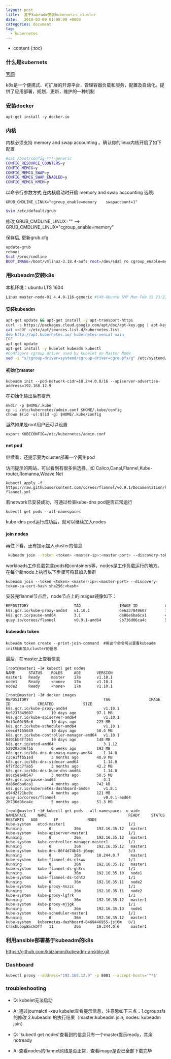 ```yaml
---
layout: post
title:  基于kubeadm安装kubernetes cluster
date:   2018-03-09 01:08:00 +0800
categories: document
tag:
  - kubernetes
---
```


* content
{:toc}

### 什么是kubernets

[官网](https://kubernetes.io/docs/concepts/overview/what-is-kubernetes/)

k8s是一个便携式、可扩展的开源平台，管理容器负载和服务，配置及自动化。提供了应用部署，规划，更新，维护的一种机制

### 安装docker
```
apt-get install -y docker.io
```
### 内核
内核必须支持 memory and swap accounting 。确认你的linux内核开启了如下配置
```bash
#cat /boot/config-***-generic
CONFIG_RESOURCE_COUNTERS=y
CONFIG_MEMCG=y
CONFIG_MEMCG_SWAP=y
CONFIG_MEMCG_SWAP_ENABLED=y
CONFIG_MEMCG_KMEM=y
```
以命令行参数方式,在内核启动时开启 memory and swap accounting 选项:
```
GRUB_CMDLINE_LINUX="cgroup_enable=memory	swapaccount=1"
```

```bash
$vim /etc/default/grub
```
修改 GRUB_CMDLINE_LINUX="" ==> GRUB_CMDLINE_LINUX="cgroup_enable=memory"

保存后, 更新grub.cfg
```bash
update-grub
reboot
$cat /proc/cmdline
BOOT_IMAGE=/boot/vmlinuz-3.18.4-aufs root=/dev/sda5 ro cgroup_enable=memory swapaccount=1
```
### 用kubeadm安装k8s
本机环境：ubuntu LTS 1604
```bash
Linux master-node-01 4.4.0-116-generic #140-Ubuntu SMP Mon Feb 12 21:23:04 UTC 2018 x86_64 x86_64 x86_64 GNU/Linux
```

#### 安装kubeadm
```bash
apt-get update && apt-get install -y apt-transport-https
curl -s https://packages.cloud.google.com/apt/doc/apt-key.gpg | apt-key add -
cat <<EOF >/etc/apt/sources.list.d/kubernetes.list
deb http://apt.kubernetes.io/ kubernetes-xenial main
EOF
apt-get update
apt-get install -y kubelet kubeadm kubectl
#Configure cgroup driver used by kubelet on Master Node
sed -i "s/cgroup-driver=systemd/cgroup-driver=cgroupfs/g" /etc/systemd/system/kubelet.service.d/10-kubeadm.conf
```

#### 初始化master
```
kubeadm init --pod-network-cidr=10.244.0.0/16 --apiserver-advertise-address=192.168.12.9
```

在初始化输出后有提示
```
mkdir -p $HOME/.kube
cp -i /etc/kubernetes/admin.conf $HOME/.kube/config
chown $(id -u):$(id -g) $HOME/.kube/config
```

当然如果是root用户还可以设置
```
export KUBECONFIG=/etc/kubernetes/admin.conf
```

#### net pod
继续看，还提示要为cluster部署一个网络pod


访问提示的网站，可以看到有很多供选择，如 Calico,Canal,Flannel,Kube-router,Romanna,Weave Net


```
kubectl apply -f https://raw.githubusercontent.com/coreos/flannel/v0.9.1/Documentation/kube-flannel.yml
```

若network已安装成功，可通过检查kube-dns pod是否正常运行

```
kubectl get pods --all-namespaces
```

kube-dns pod运行成功后，就可以继续加入nodes


#### join nodes
再住下看，还有提示加入cluster的信息
```bash
 kubeadm join --token <token> <master-ip>:<master-port> --discovery-token-ca-cert-hash sha256:<hash>
```

workloads工作负载包含pods和containers等，nodes是工作负载运行的地方。在每个新node上执行以下步骤可将其加入集群

```
kubeadm join --token <token> <master-ip>:<master-port> --discovery-token-ca-cert-hash sha256:<hash>
```

安装完flannel节点后，node节点上的images镜像如下：
```bash
REPOSITORY                    TAG                 IMAGE ID            CREATED             SIZE
k8s.gcr.io/kube-proxy-amd64   v1.10.1             6e6237849607        10 days ago         97.1 MB
k8s.gcr.io/pause-amd64        3.1                 da86e6ba6ca1        4 months ago        742 kB
quay.io/coreos/flannel        v0.9.1-amd64        2b736d06ca4c        5 months ago        51.3 MB
```

#### kubeadm token

```
kubeadm token create --print-join-command  #用这个命令可以查看kubeadm init输出加入cluster的信息
```

最后，在master上查看信息
```
[root@master1 ~]# kubectl get nodes
NAME      STATUS    ROLES     AGE       VERSION
master1   Ready     master    17m       v1.10.1
node1     Ready     <none>    17m       v1.10.1
node2     Ready     <none>    17m       v1.10.1

[root@master1 ~]# docker images
REPOSITORY                                 TAG                 IMAGE ID            CREATED             SIZE
k8s.gcr.io/kube-proxy-amd64                v1.10.1             6e6237849607        10 days ago         97.1 MB
k8s.gcr.io/kube-apiserver-amd64            v1.10.1             9df3c00f55e6        10 days ago         225 MB
k8s.gcr.io/kube-scheduler-amd64            v1.10.1             ceecd7155649        10 days ago         50.4 MB
k8s.gcr.io/kube-controller-manager-amd64   v1.10.1             8401bb3ff261        10 days ago         148 MB
k8s.gcr.io/etcd-amd64                      3.1.12              52920ad46f5b        6 weeks ago         193 MB
k8s.gcr.io/k8s-dns-dnsmasq-nanny-amd64     1.14.8              c2ce1ffb51ed        3 months ago        40.9 MB
k8s.gcr.io/k8s-dns-sidecar-amd64           1.14.8              6f7f2dc7fab5        3 months ago        42.2 MB
k8s.gcr.io/k8s-dns-kube-dns-amd64          1.14.8              80cc5ea4b547        3 months ago        50.5 MB
k8s.gcr.io/pause-amd64                     3.1                 da86e6ba6ca1        4 months ago        742 kB
k8s.gcr.io/kubernetes-dashboard-amd64      v1.8.1              e94d2f21bc0c        4 months ago        121 MB
quay.io/coreos/flannel                     v0.9.1-amd64        2b736d06ca4c        5 months ago        51.3 MB

[root@master1 ~]# kubectl get pods --all-namespaces -o wide
NAMESPACE     NAME                                    READY     STATUS             RESTARTS   AGE       IP             NODE
kube-system   etcd-master1                            1/1       Running            0          36m       192.16.35.12   master1
kube-system   kube-apiserver-master1                  1/1       Running            0          36m       192.16.35.12   master1
kube-system   kube-controller-manager-master1         1/1       Running            0          36m       192.16.35.12   master1
kube-system   kube-dns-86f4d74b45-j6mqc               3/3       Running            0          36m       10.244.0.7     master1
kube-system   kube-flannel-ds-clsww                   1/1       Running            0          36m       192.16.35.12   master1
kube-system   kube-flannel-ds-gh8rs                   1/1       Running            4          36m       192.16.35.10   node1
kube-system   kube-flannel-ds-tdhtz                   1/1       Running            0          36m       192.16.35.11   node2
kube-system   kube-proxy-4nzzc                        1/1       Running            0          36m       192.16.35.11   node2
kube-system   kube-proxy-lgfrk                        1/1       Running            0          36m       192.16.35.12   master1
kube-system   kube-proxy-mjjgk                        1/1       Running            0          36m       192.16.35.10   node1
kube-system   kube-scheduler-master1                  1/1       Running            0          36m       192.16.35.12   master1
kube-system   kubernetes-dashboard-8469446955-jsj6m   0/1       CrashLoopBackOff   11         36m       10.244.0.6     master1
```

### 利用ansible部署基于kubeadm的k8s
https://github.com/kaizamm/kubeadm-ansible.git


### Dashboard
```bash
kubectl proxy --address="192.168.12.9" -p 8001 --accept-hosts='^*$'
```

### troubleshooting

+ Q: kubelet无法启动
+ A: 通过journalctl -xeu kubelet查看提示信息，注意思如下三点：1.cgroupsfs的修改 2.kubeadm 的执行结果（master:kubeadm join; nodes: kubeadm join）

+ Q: 'kubectl get nodes'查看到的信息只有一个master提示ready，其余notready
+ A: 查看nodes的flannel网络是否正常，查看image是否已全部下载完毕
